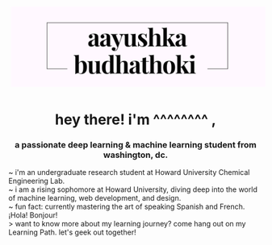 <img src="logo-image.png" style="padding:5px;">
<h1 align="center"> hey there! i'm ^^^^^^^^ , </h1>

<h3 align="center">a passionate deep learning & machine learning student from washington, dc.</h3>

~ i'm an undergraduate research student at Howard University Chemical Engineering Lab.<br> ~ i am a rising sophomore at Howard University, diving deep into the world of machine learning, web development, and design.<br> ~ fun fact: currently mastering the art of speaking Spanish and French. ¡Hola! Bonjour!<br>> want to know more about my learning journey? come hang out on my Learning Path. let's geek out together!

